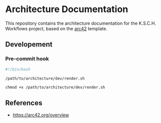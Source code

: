 # Architecture Documentation

This repository contains the architecture documentation for the K.S.C.H. Workflows project, based on the [arc42](https://arc42.org/overview) template.

## Developement

### Pre-commit hook

```sh
#!/bin/bash

/path/to/architecture/dev/render.sh
```

```
chmod +x /path/to/architecture/dev/render.sh
```

## References

- https://arc42.org/overview

